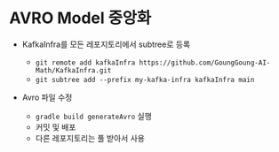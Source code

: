 # AVRO Model 중앙화

- KafkaInfra를 모든 레포지토리에서 subtree로 등록
  - `git remote add kafkaInfra https://github.com/GoungGoung-AI-Math/KafkaInfra.git`
  - `git subtree add --prefix my-kafka-infra kafkaInfra main `

- Avro 파일 수정
  - `gradle build generateAvro` 실행
  - 커밋 및 배포
  - 다른 레포지토리는 풀 받아서 사용


